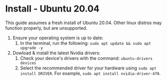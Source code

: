 # Install - Ubuntu 20.04
This guide assumes a fresh install of Ubuntu 20.04. Other linux distros may function properly, but are unsupported.

1. Ensure your operating system is up to date:
   1. In the terminal, run the following: `sudo apt update && sudo apt upgrade -y`
1. Dowload & install the latest Nvidia drivers:
   1. Check your device's drivers with the command: `ubuntu-drivers devices`
   2. Select the recommended driver for your hardware using `sudo apt install DRIVER`. For example, `sudo apt install nvidia-driver-470`.

